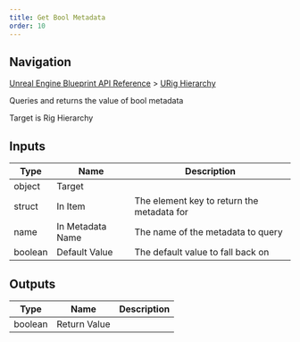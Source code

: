 ```yaml
---
title: Get Bool Metadata
order: 10
---
```

## Navigation

[Unreal Engine Blueprint API Reference](https://dev.epicgames.com/documentation/en-us/unreal-engine/BlueprintAPI) > [URig Hierarchy](https://dev.epicgames.com/documentation/en-us/unreal-engine/BlueprintAPI/URigHierarchy)

Queries and returns the value of bool metadata

Target is Rig Hierarchy

## Inputs

| Type | Name | Description |
| --- | --- | --- |
| object | Target |  |
| struct | In Item | The element key to return the metadata for |
| name | In Metadata Name | The name of the metadata to query |
| boolean | Default Value | The default value to fall back on |

## Outputs

| Type | Name | Description |
| --- | --- | --- |
| boolean | Return Value |  |
